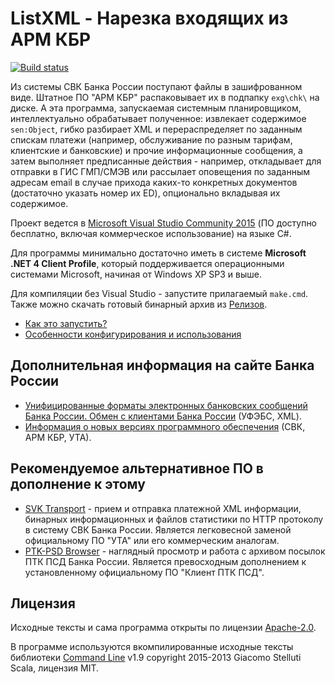 ListXML - Нарезка входящих из АРМ КБР
=====================================

[![Build status](https://ci.appveyor.com/api/projects/status/45j0q24sg6aiiq52?svg=true)](https://ci.appveyor.com/project/diev/listxml)

Из системы СВК Банка России поступают файлы в зашифрованном виде. Штатное ПО "АРМ КБР" распаковывает их в подпапку `exg\chk\` на диске. А эта программа, запускаемая системным планировщиком, интеллектуально обрабатывает полученное: извлекает содержимое `sen:Object`, гибко разбирает XML и перераспределяет по заданным спискам платежи (например, обслуживание по разным тарифам, клиентские и банковские) и прочие информационные сообщения, а затем выполняет предписанные действия - например, откладывает для отправки в ГИС ГМП/СМЭВ или рассылает оповещения по заданным адресам email в случае прихода каких-то конкретных документов (достаточно указать номер их ED), опционально вкладывая их содержимое.

Проект ведется в [Microsoft Visual Studio Community 2015](https://www.visualstudio.com/) (ПО доступно бесплатно, включая коммерческое использование) на языке C#.

Для программы минимально достаточно иметь в системе **Microsoft .NET 4 Client Profile**, который поддерживается операционными системами Microsoft, начиная от Windows XP SP3 и выше.

Для компиляции без Visual Studio - запустите прилагаемый `make.cmd`. Также можно скачать готовый бинарный архив из [Релизов](https://github.com/diev/ListXML/releases).

* [Как это запустить?](setup.md)
* [Особенности конфигурирования и использования](settings.md)


Дополнительная информация на сайте Банка России
-----------------------------------------------

* [Унифицированные форматы электронных банковских сообщений Банка России. Обмен с клиентами Банка России](http://www.cbr.ru/analytics/Formats) (УФЭБС, XML).
* [Информация о новых версиях программного обеспечения](http://www.cbr.ru/mcirabis/?PrtId=itest) (СВК, АРМ КБР, УТА).


Рекомендуемое альтернативное ПО в дополнение к этому
----------------------------------------------------

* [SVK Transport](https://github.com/diev/SVKTrans) - прием и отправка платежной XML информации, бинарных информационных и файлов статистики по HTTP протоколу в систему СВК Банка России. Является легковесной заменой официальному ПО "УТА" или его коммерческим аналогам.
* [PTK-PSD Browser](https://github.com/diev/PTK-PSD-Browser) - наглядный просмотр и работа с архивом посылок ПТК ПСД Банка России. Является превосходным дополнением к установленному официальному ПО "Клиент ПТК ПСД".


Лицензия
--------

Исходные тексты и сама программа открыты по лицензии [Apache-2.0](https://github.com/diev/ListXML/blob/master/LICENSE).

В программе используются вкомпилированные исходные тексты библиотеки [Command Line](https://github.com/gsscoder/commandline) v1.9 copyright 2015-2013 Giacomo Stelluti Scala, лицензия MIT.
